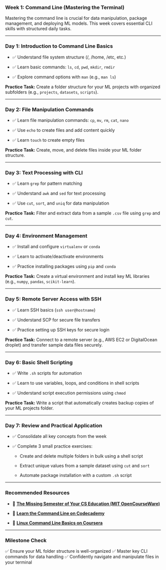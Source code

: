 ### **Week 1: Command Line (Mastering the Terminal)**

Mastering the command line is crucial for data manipulation, package management, and deploying ML models. This week covers essential CLI skills with structured daily tasks.

* * *

### **Day 1: Introduction to Command Line Basics**

- ✅ Understand file system structure (/, /home, /etc, etc.)
    
- ✅ Learn basic commands: `ls`, `cd`, `pwd`, `mkdir`, `rmdir`
    
- ✅ Explore command options with `man` (e.g., `man ls`)
    

**Practice Task:** Create a folder structure for your ML projects with organized subfolders (e.g., `projects`, `datasets`, `scripts`).

* * *

### **Day 2: File Manipulation Commands**

- ✅ Learn file manipulation commands: `cp`, `mv`, `rm`, `cat`, `nano`
    
- ✅ Use `echo` to create files and add content quickly
    
- ✅ Learn `touch` to create empty files
    

**Practice Task:** Create, move, and delete files inside your ML folder structure.

* * *

### **Day 3: Text Processing with CLI**

- ✅ Learn `grep` for pattern matching
    
- ✅ Understand `awk` and `sed` for text processing
    
- ✅ Use `cut`, `sort`, and `uniq` for data manipulation
    

**Practice Task:** Filter and extract data from a sample `.csv` file using `grep` and `cut`.

* * *

### **Day 4: Environment Management**

- ✅ Install and configure `virtualenv` or `conda`
    
- ✅ Learn to activate/deactivate environments
    
- ✅ Practice installing packages using `pip` and `conda`
    

**Practice Task:** Create a virtual environment and install key ML libraries (e.g., `numpy`, `pandas`, `scikit-learn`).

* * *

### **Day 5: Remote Server Access with SSH**

- ✅ Learn SSH basics (`ssh user@hostname`)
    
- ✅ Understand SCP for secure file transfers
    
- ✅ Practice setting up SSH keys for secure login
    

**Practice Task:** Connect to a remote server (e.g., AWS EC2 or DigitalOcean droplet) and transfer sample data files securely.

* * *

### **Day 6: Basic Shell Scripting**

- ✅ Write `.sh` scripts for automation
    
- ✅ Learn to use variables, loops, and conditions in shell scripts
    
- ✅ Understand script execution permissions using `chmod`
    

**Practice Task:** Write a script that automatically creates backup copies of your ML projects folder.

* * *

### **Day 7: Review and Practical Application**

- ✅ Consolidate all key concepts from the week
    
- ✅ Complete 3 small practice exercises:
    
    - Create and delete multiple folders in bulk using a shell script
        
    - Extract unique values from a sample dataset using `cut` and `sort`
        
    - Automate package installation with a custom `.sh` script
        

* * *

### **Recommended Resources**

- 📘 [**The Missing Semester of Your CS Education (MIT OpenCourseWare)**](https://missing.csail.mit.edu/)
    
- 📘 [**Learn the Command Line on Codecademy**](https://www.codecademy.com/learn/learn-the-command-line)
    
- 📘 [**Linux Command Line Basics on Coursera**](https://www.coursera.org/learn/unix)
    

* * *

### **Milestone Check**

✅ Ensure your ML folder structure is well-organized ✅ Master key CLI commands for data handling ✅ Confidently navigate and manipulate files in your terminal